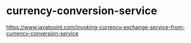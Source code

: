 # currency-conversion-service
 https://www.javatpoint.com/invoking-currency-exchange-service-from-currency-conversion-service
